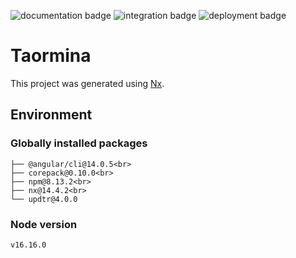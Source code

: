 ![documentation badge](https://img.shields.io/github/workflow/status/lhbruneton/taormina/Documentation?label=documentation)
![integration badge](https://img.shields.io/github/workflow/status/lhbruneton/taormina/CI?label=integration)
![deployment badge](https://img.shields.io/github/workflow/status/lhbruneton/taormina/CD?label=deployment)

# Taormina

This project was generated using [Nx](Nx.md).

## Environment

### Globally installed packages

```
├── @angular/cli@14.0.5<br>
├── corepack@0.10.0<br>
├── npm@8.13.2<br>
├── nx@14.4.2<br>
└── updtr@4.0.0
```

### Node version

```
v16.16.0
```
